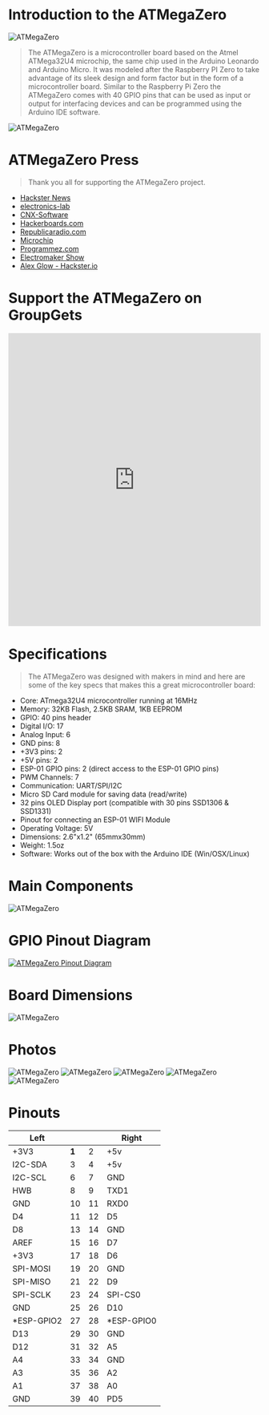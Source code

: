 # Introduction to the ATMegaZero

![ATMegaZero](./media/atmegazero_vector_board.png ':size=80%')

> The ATMegaZero is a microcontroller board based on the Atmel ATMega32U4 microchip, the same chip used in the Arduino Leonardo and Arduino Micro. It was modeled after the Raspberry PI Zero to take advantage of its sleek design and form factor but in the form of a microcontroller board.
Similar to the Raspberry Pi Zero the ATMegaZero comes with 40 GPIO pins that can be used as input or output for interfacing devices and can be programmed using the Arduino IDE software.

![ATMegaZero](./media/atmegazero_front_coin.jpg ':size=80%')

# ATMegaZero Press
> Thank you all for supporting the ATMegaZero project.
* [Hackster News](https://www.hackster.io/news/atmega32u4-raspberry-pi-zero-form-factor-atmegazero-3baa0edc65ef)
* [electronics-lab](https://www.electronics-lab.com/meet-the-atmegazero-an-atmega32u4-with-a-raspberry-pi-zero-form-factor/)
* [CNX-Software](https://www.cnx-software.com/2020/09/10/buy-atmegazero-arduino-raspberry-pi-zero-board/)
* [Hackerboards.com](https://hackerboards.com/boards/atmegazero/)
* [Republicaradio.com](https://republicaradio.com/atmegazero/)
* [Microchip](https://www.microchip.com/en-us/about/blog/maker-space/july-hardware-roundup)
* [Programmez.com](https://www.programmez.com/actualites/atmegazero-sur-un-air-de-pi-zero-30891)
* [Electromaker Show](https://www.youtube.com/watch?v=Dg6jNsKS504)
* [Alex Glow - Hackster.io](https://youtu.be/Ul9aS_Bnx2c?t=137)

# Support the ATMegaZero on GroupGets
<iframe src="https://groupgets.com/widgets/campaign/822" frameborder="0" width="100%" height="585px"></iframe>

# Specifications
> The ATMegaZero was designed with makers in mind and here are some of the key
specs that makes this a great microcontroller board:

* Core: ATmega32U4 microcontroller running at 16MHz
* Memory: 32KB Flash, 2.5KB SRAM, 1KB EEPROM
* GPIO: 40 pins header
* Digital I/O: 17
* Analog Input: 6
* GND pins: 8
* +3V3 pins: 2
* +5V pins: 2
* ESP-01 GPIO pins: 2 (direct access to the ESP-01 GPIO pins)
* PWM Channels: 7
* Communication: UART/SPI/I2C
* Micro SD Card module for saving data (read/write)
* 32 pins OLED Display port (compatible with 30 pins SSD1306 & SSD1331)
* Pinout for connecting an ESP-01 WIFI Module
* Operating Voltage: 5V
* Dimensions: 2.6"x1.2" (65mmx30mm)
* Weight: 1.5oz
* Software: Works out of the box with the Arduino IDE (Win/OSX/Linux)

# Main Components
![ATMegaZero](./media/atmegazero_components.jpg)

# GPIO Pinout Diagram
[![ATMegaZero Pinout Diagram](./media/atmegazero_pinout_diagram.jpg ':size=80%')](https://atmegazero.com/media/atmegazero_pinout_diagram.jpg)

# Board Dimensions
![ATMegaZero](./media/atmegazero_dimensions.png)

# Photos
![ATMegaZero](./media/atmegazero_front_back.jpg)
![ATMegaZero](./media/atmegazero_raspberrypizero2.jpg)
![ATMegaZero](./media/atmegazero_esp01.jpg)
![ATMegaZero](./media/atmegazero_back_coin.jpg)
![ATMegaZero](./media/atmegazero_on_the_rock.jpg)

# Pinouts

| Left      |  |  | Right |
| --------- | - | - | ----- |
| +3V3 | **1** | 2 | +5v |
| I2C-SDA | 3 | 4 | +5v |
| I2C-SCL | 6 | 7 | GND |
| HWB | 8 | 9 | TXD1 |
| GND | 10 | 11 | RXD0 |
| D4 | 11 | 12 | D5 |
| D8 | 13 | 14 | GND |
| AREF | 15 | 16 | D7 |
| +3V3 | 17 | 18 | D6 |
| SPI-MOSI | 19 | 20 | GND |
| SPI-MISO | 21 | 22 | D9 |
| SPI-SCLK | 23 | 24 | SPI-CS0 |
| GND | 25 | 26 | D10 |
| *ESP-GPIO2 | 27 | 28 | *ESP-GPIO0 |
| D13 | 29 | 30 | GND |
| D12 | 31 | 32 | A5 |
| A4 | 33 | 34 | GND |
| A3 | 35 | 36 | A2 |
| A1 | 37 | 38 | A0 |
| GND | 39 | 40 | PD5 |